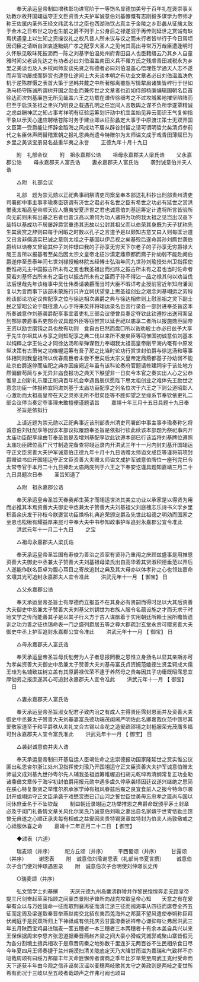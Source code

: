 <!-- { "loadSidebar": true } -->
　　奉天承运皇帝制曰增秩彰功进穹阶于一等饬名显德加美号于百年礼在褒崇事关劝教尔故开国翊运守正文臣资善大夫护军诚意伯刘基慷慨有志刚毅多谋学为帝师才称王佐属内圣外王经文纬武名世之臣也西湖浩饮占真主于金陵之乡彭蠡从征擒太敌于金木之日布世之功也生前之爵不列于上公身后之禄遂泯于再传则延世之赏诚有缺焉伏遇皇上以生知之资操议礼之权凡昔人所未议与议之而未行者皆举行于今日焉顷因词臣之请断自渊衷遂黜姚广孝之配享大圣人之见何其高出寻常万万哉臣遭逢明时久怀肤见敢昧死披沥而一陈之刘基字伯温处州府青田县人也臣籍缙云乃其乡人自童雅时闻父老谈先达之有功者必曰刘伯温盖南田义兵不罹方氏之残虐青田减税永为乡里之美谈也及入乡校闻师友谈先贤之有德者必曰刘伯温盖心悟理性学通天人志不遂而弃官功屡成而辞赏也逮登仕途闻士大夫谈本朝之有功业文章者必曰刘伯温盖决危机于逆陈群慑之表首大策于竖韩共戴之中所著郁离覆瓿写情犂眉诸集皆梓行于世如洗马杨守陈诚所谓树开国之勋业而兼传世之文章者也近如侍郎杨廉编辑国朝名臣首徐达而次刘基廉岂无所见哉盖六王之功载在谱传徐细考之不过攻城畧地摧坚陷阵而巳至于启沃圣祖之聿兴乃明良之载遇孔明之任岂间人言敬舆之谋不负所学遂覃精诚之虑益酬神武之知占事考祥明有征验运筹划讦动中机宜盖始见异云而识王气复仰指干象以示天心逮应聘栝苍陈时务于建业即从征彭蠡定大事于中原渡江策士无双开国文臣第一受爵能让怀辞金蹈海之风成功不居从辟谷封留之请可谓明哲允矣清贞参前代之名臣休声罔替稽累朝之报礼恩典尚遗今特赠尔为太师谥文成于戏青田薄赋巳为乡里之美谈宝册易名益重华夷之永誉 
　　正德九年十月十九日 

　　附　礼部会议 
　　附　祖永嘉郡公诰 
　　祖母永嘉郡夫人梁氏诰 
　　父永嘉郡公诰 
　　母永嘉郡夫人富氏诰 
　　妻永嘉郡夫人富氏诰 
　　袭封诚意伯并夫人诰 

　　△附　礼部会议 

　　礼部　题为崇元勋以正祀典事祠祭清吏司案呈奉本部送礼科抄出刑部贵州清吏司署郎中事主事李瑜奏臣窃谓有济世之君必有名世之臣有希世之功必有延世之赏洪惟我太祖高皇帝顺天应人攘夷安夏济世之君也诚意伯刘基运筹定计遣将所言皆验所向无前则未有出基之右者也昔汉高以萧何为功人诸将为功狗我太祖之见岂出汉高下哉特以基成功不居屡辞爵赏重违其志故以公封其祖父而以伯荣其身既为天子犹称先生其褒赏之辞则曰每于闲暇之时数以孔子之言道予是以颇知古意又曰入则每匡治道又曰言非儒造实巳诚之意则太祖之于基固以伊吕视之矣基殁后遂命其孙刘廌世袭伯爵给以诰劵又曾谕其仲子刘仲璟曰我的子孙享无穷天下尔老子的子孙享无穷爵禄大哉王言所以报基者至矣后因太宗文皇帝北征沙漠定鼎燕都而廌子孙幼弱不能赴阙伯爵遂停至景泰年间七世刘禄授翰林院五经愽士弘治年间九世孙刘瑜授处州卫指挥使臣惟胡元主中国振古所未有之变也我圣祖出而扫除之振古所未有之君也当时佐命者莫若刘基怀古所未有之臣也以振古所未有之臣而子孙不得沾一品之禄其何以劝当伐法后世哉先年该给事中吴仕伟奏请袭爵而当时大臣不暇详考止授前官近年知府潘润复以为言而事下该部未蒙施行只许立祠伏望皇上思圣祖创业之艰念刘基翊运之劳特勑该部论功定议俾配享之位与徐达相次袭爵之典与徐达相侔则上慰圣祖之灵下副士民之望昭公论于既往激人心于将来矣并将翊运录名臣言行录各一部封进奉圣旨这本所奏诚意作刘基袭爵配享事宜着吏礼三部会议使曾具奏定夺钦此钦遵抄出送司案呈到部除袭爵事系吏部会议具题外臣等窃惟赏以延世祀以庙享二者所以报施勋臣固帝王资以励世磨钝之具也故有功则　食自古巳然而盘□所以诰劝殷士亦必曰兹予大享于先生尔祖其从与享之则知配享之典二伐以来所不废矣臣等窃惟国初诚意伯刘基本以纯粹之学王佐之才同徐达汤和辈殚谋戮力奉翊我太祖高皇帝削平海内奄有中原发纵决策有古萧何之功帷幄运筹有吾子房之比当时论功行赏世封伯爵与徐达汤和等事体相同则我皇祖所以优春勋臣者未尝不至矣后太宗文皇帝定鼎燕都基子孙幼弱不能赴京伯爵遂停而庙祀之典亦因废阙近年虽有该科论奏府官题请修建祠宇于该处地方然偏僻苟简与乡无异非庙食报功之典天下觖望非一日矣今本官之奏实出人心之公恭惟皇上创新礼乐厘正祀典百年机会幸遇昌辰伏愿陛下思太祖创业之难体先王励世之意念功臣一体报称宜同进刘基于太庙功臣配享之列名位次于六王之下则公道昭彰人心激劝而太祖高皇帝在天之灵亦无所不慰矣臣等不胜仰望之至缘系节奉钦依吏礼二部会议停当奏定夺事理未敢擅便谨题请旨 
　　嘉靖十年三月十五日具题十九日奉 
　　圣旨是依拟行 

　　上请近题为崇元勋以正祀典事近该刑部贵州清吏司署郎中事主事李瑜奏称乞将诚意伯刘钍配享等因该本部议拟覆题奉圣旨是依拟行钦此续该本部题为祭祀事内开太庙功臣配享缘由节奉圣旨是及增刘基配享钦此钦遵本部巳行该监将刘基牌位遵照太庙功臣牌位高广尺寸制造完备查将翊运录内开洪武三年十一月内封刘基开国翊运守正文臣资善大夫护军诚意伯正德九年十月十九日诰赠太师谥文成臣等谨将前项封爵赠谥书曰开国翊运守正文臣资善大夫赠太师谥文成护军诚意伯牌位一座刊完巳令太常寺官于本月二十九日捧赴太庙两庑列于六王之下奉安讫谨具题知嘉靖三月二十九日具题次日奉 
　　圣旨知道了 

　　△附　祖永嘉郡公诰 

　　奉天承运皇帝圣旨天眷我邦生英才而翊运世济其美立功业以承家是以得贤为用而必推其本焉资善大夫御史中丞兼太子赞善大夫刘基祖父刘庭槐志乐诗书义孚乡里积善余庆发于孙枝今朕褒赏功臣焕杨礼典追荣颁宠爵及先世此祖德之明効而国家之至恩也松楸有耀益厚来昆可中奉大夫中书参知政事护军追封永嘉郡公宜令准此 
　　洪武元年十一月二十九日 
　　之宝 

　　△祖母永嘉郡夫人梁氏诰 

　　奉天承运皇帝圣旨国有寿俊为善治之资家有贤孙乃重闱之庆顾兹盛事是用推恩资善大夫御史中丞兼太子赞善大夫刘基祖母梁氏出自高华着其贤淑积德垂范以开后人遂能作朕名臣卓为腹心耳目之寄故追封之典及其大母亦以体孝孙之心也领兹嘉命玄壤其光可追封永嘉郡夫人宜令准此 
　　洪武元年十一月 【 御宝】 日 

　　△父永嘉郡公诰 

　　奉天承运皇帝圣旨士有厚德而立报虽不在其身必有贤嗣而得时足以大其后资善大夫御史中丞兼太子赞善大夫刘基父刘钥世为右族人服令名蕴设施之才而无求于时贻文学之传而能善其子是以其子行义方于古人谋猷着于实用朝廷所赖士民所瞻皆遗训之功力善之征也锡命表一门之盛列爵居五等之尊大郡疏封玄堂永贲可赠资善大夫御史中丞上护军追封永嘉郡公宜令准此 
　　洪武元年十一月 【 御宝】 日 

　　△母永嘉郡夫人富氏诰 

　　奉天承运皇帝圣旨母氏劬劳为人子者思报罔极之恩惟立身扬名以显其亲斯亦可为孝矣资善大夫御史中丞兼太子赞善大夫刘基母富氏贞资婉范媲德生贤孟轲成大儒王珪为名辅致兹树立盖有其原爵禄优荣不逮于养然母之贵每因其子功庸既昭霈恩宜厚劬劳之报庶遂其心可追封永嘉郡夫人宜令准此 
　　洪武元年十一月 【 御宝】 　日 

　　△妻永嘉郡夫人富氏诰 

　　奉天承运皇帝圣旨淑女配君子致内治之有成人主得贤臣霈封恩而并及资善大夫御史中丞兼太子赞善大夫刘基妻富氏德功端茂闺阃严明佐此名卿嘉哉仪范中馈尽其爱敬家道至于和平爵秩从夫礼文合古锡以金花之造爰疏邵境之封袛服荣光茂膺多福可封永嘉郡夫人宜令富氏准此 
　　洪武元年十一月 【 御宝】 日 

　　△袭封诚意伯并夫人诰 

　　奉天承运皇帝制曰开基启运人臣竭佐命之忠崇德报功国家隆延世之赏实惟公议匪出私恩咨尔浙江处州卫指挥使刘瑜乃开国翊运守正文臣资善大夫护军诚意伯赠太师谥文成刘基九世孙粤尔先人辅我圣祖运筹帷幄迅扫胡元乾坤再清纲常复正功业勒诸鼎彝文章传于海宇初封伯爵用报元勋中遇多虞久停承袭顷因廷议遂兴继绝之思简在朕心特复象贤之举惟尔夙承家学绰有祖风眷兹后裔之良宜食前人之报今特命尔袭封开或翊运守正文臣承袭于戏懋赏懋已订山河之誓世臣世美毋忘忠孝之箴尚与国以同休庶垂名于不坠钦哉 
　　制曰朝廷录翊运之功举推恩之典爵命既颁乎茅土封章必及于闺门礼备情文章关风化尔吴氏乃诚意伯刘瑜之妻出自名家嫔于世冑恪勤主馈曾无自遂之心顺正承夫每有相成之益爰因夫贵特锡褒章兹特封为伯夫人尚敦儆戒之心祗服休喜之命 
　　嘉靖十二年正月二十二日 【 御宝】 

　　◆颂表（六道） 

　　瑞麦颂（并序） 
　　祀方丘颂（并序） 
　　平西蜀颂（并序） 
　　甘露颂（并序） 
　　谢恩表 
　　附　诚意伯刘瑜谢恩表（礼部尚书夏言撰） 
　　诚意伯次子合门使刘仲璟遇恩录 
　　附　诚意伯次子合明使刘仲璟长史传 

　　○瑞麦颂（并序） 

　　弘文馆学士刘基撰 
　　天厌元德九州岛麋沸群猾并作黎民惶惶奔走无路皇帝提三尺剑奋起草莱指顾之间豪杰景附矛锋所向战克攻取皇帝心知　　天意之有在爰举有众以与万姓请命一征而取荆襄再征而清江浙三征而闽海率从四征而席卷全齐五征而定周及梁遂取秦晋举燕赵南交北貊东夷西羗海外之邦莫不望风遣使奉朔称臣拜伏阙庭于是民双所归上下神祗咸有依托庆云甘露洊奏祯祥帝心谦抑每让弗居洪武三年五月陕西宝鸡县进瑞麦一茎五穗者一本三穗者三本两穗者十有余本盖自兵兴以来王保保据周宋李思齐张思道据秦晋燕赵齐梁之间大豪小猾或凭城郭或聚山寨皆假元为各分割境土擅兵相攻于是燕晋周秦之地弥数千里连岁无两百谷不生民相杀食日尽今年夏四月王师奏捷于兰州朔漠扫清关陇底定天乃大降甘雨滋为嘉瑞和气致祥不亦昭哉周颂有曰绥万邦屡丰年天命匪懈传者谓商之季年比岁旱荒至周武王克纣受命而天下遂获丰年由今观之信非诬矣汉谣以麦穗两岐歌其太守之美政则是两岐之麦世所希有而况于三岐以至五岐者哉颂声之作弗可阙也颂曰 
